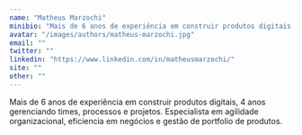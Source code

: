 ```yaml
---
name: "Matheus Marzochi"
minibio: "Mais de 6 anos de experiência em construir produtos digitais, 4 anos gerenciando times, processos e projetos. Especialista em agilidade organizacional, eficiencia em negócios e gestão de portfolio de produtos."
avatar: "/images/authors/matheus-marzochi.jpg"
email: ""
twitter: ""
linkedin: "https://www.linkedin.com/in/matheusmarzochi/"
site: ""
other: ""
---
```


Mais de 6 anos de experiência em construir produtos digitais, 4 anos gerenciando times, processos e projetos. Especialista em agilidade organizacional, eficiencia em negócios e gestão de portfolio de produtos.


